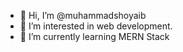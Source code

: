 - 👋 Hi, I’m @muhammadshoyaib
- 👀 I’m interested in web development.
- 🌱 I’m currently learning MERN Stack

<!---
muhammadshoyaib/muhammadshoyaib is a ✨ special ✨ repository because its `README.md` (this file) appears on your GitHub profile.
You can click the Preview link to take a look at your changes.
--->
